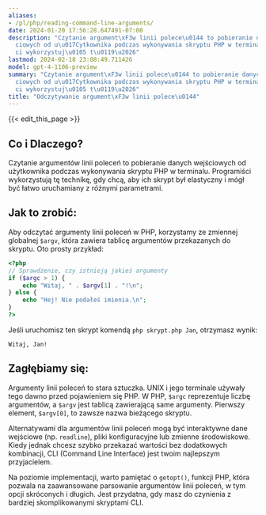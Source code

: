 ```yaml
---
aliases:
- /pl/php/reading-command-line-arguments/
date: 2024-01-20 17:56:28.647491-07:00
description: "Czytanie argument\xF3w linii polece\u0144 to pobieranie danych wej\u015B\
  ciowych od u\u017Cytkownika podczas wykonywania skryptu PHP w terminalu. Programi\u015B\
  ci wykorzystuj\u0105 t\u0119\u2026"
lastmod: 2024-02-18 23:08:49.711426
model: gpt-4-1106-preview
summary: "Czytanie argument\xF3w linii polece\u0144 to pobieranie danych wej\u015B\
  ciowych od u\u017Cytkownika podczas wykonywania skryptu PHP w terminalu. Programi\u015B\
  ci wykorzystuj\u0105 t\u0119\u2026"
title: "Odczytywanie argument\xF3w linii polece\u0144"
---
```


{{< edit_this_page >}}

## Co i Dlaczego?
Czytanie argumentów linii poleceń to pobieranie danych wejściowych od użytkownika podczas wykonywania skryptu PHP w terminalu. Programiści wykorzystują tę technikę, gdy chcą, aby ich skrypt był elastyczny i mógł być łatwo uruchamiany z różnymi parametrami.

## Jak to zrobić:
Aby odczytać argumenty linii poleceń w PHP, korzystamy ze zmiennej globalnej `$argv`, która zawiera tablicę argumentów przekazanych do skryptu. Oto prosty przykład:

```php
<?php
// Sprawdzenie, czy istnieją jakieś argumenty
if ($argc > 1) {
    echo "Witaj, " . $argv[1] . "!\n";
} else {
    echo "Hej! Nie podałeś imienia.\n";
}
?>
```

Jeśli uruchomisz ten skrypt komendą `php skrypt.php Jan`, otrzymasz wynik:
```
Witaj, Jan!
```

## Zagłębiamy się:
Argumenty linii poleceń to stara sztuczka. UNIX i jego terminale używały tego dawno przed pojawieniem się PHP. W PHP, `$argc` reprezentuje liczbę argumentów, a `$argv` jest tablicą zawierającą same argumenty. Pierwszy element, `$argv[0]`, to zawsze nazwa bieżącego skryptu.

Alternatywami dla argumentów linii poleceń mogą być interaktywne dane wejściowe (np. `readline`), pliki konfiguracyjne lub zmienne środowiskowe. Kiedy jednak chcesz szybko przekazać wartości bez dodatkowych kombinacji, CLI (Command Line Interface) jest twoim najlepszym przyjacielem.

Na poziomie implementacji, warto pamiętać o `getopt()`, funkcji PHP, która pozwala na zaawansowane parsowanie argumentów linii poleceń, w tym opcji skróconych i długich. Jest przydatna, gdy masz do czynienia z bardziej skomplikowanymi skryptami CLI.

